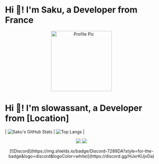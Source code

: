 # Hi 👋! I'm Saku, a Developer from France

<div align="center">
  <img src="https://avatars.githubusercontent.com/u/161844377" alt="Profile Pic" width="200"/>
</div>

# Hi 👋! I'm slowassant, a Developer from [Location]

| ![Saku's GitHub Stats](https://github-readme-stats.vercel.app/api?username=sakusql&show_icons=true&theme=radical&card_width=400) | ![Top Langs](https://github-readme-stats.vercel.app/api/top-langs/?username=sakusql&layout=compact&theme=radical&card_width=400) |

<p align="center">
  <img src="https://img.shields.io/badge/JavaScript-F7DF1E?style=for-the-badge&logo=javascript&logoColor=black">
  <img src="https://img.shields.io/badge/Python-3776AB?style=for-the-badge&logo=python&logoColor=white">
</p>

<p align="center">
  [![Discord](https://img.shields.io/badge/Discord-7289DA?style=for-the-badge&logo=discord&logoColor=white)](https://discord.gg/HJxrKUjvDa)
</p>
